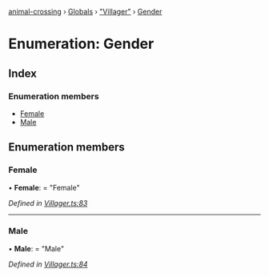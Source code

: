 [animal-crossing](../README.md) › [Globals](../globals.md) › ["Villager"](../modules/_villager_.md) › [Gender](_villager_.gender.md)

# Enumeration: Gender

## Index

### Enumeration members

* [Female](_villager_.gender.md#female)
* [Male](_villager_.gender.md#male)

## Enumeration members

###  Female

• **Female**: = "Female"

*Defined in [Villager.ts:83](https://github.com/Norviah/animal-crossing/blob/ba83c61/module/types/Villager.ts#L83)*

___

###  Male

• **Male**: = "Male"

*Defined in [Villager.ts:84](https://github.com/Norviah/animal-crossing/blob/ba83c61/module/types/Villager.ts#L84)*
